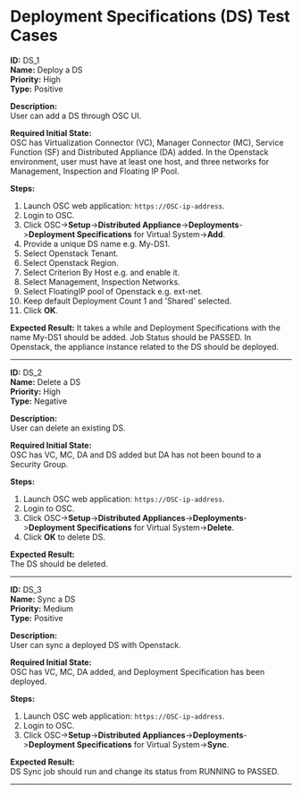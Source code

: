 # Deployment Specifications (DS) Test Cases

**ID:** DS_1  
**Name:** Deploy a DS  
**Priority:** High  
**Type:** Positive  

**Description:**  
User can add a DS through OSC UI.

**Required Initial State:**  
OSC has Virtualization Connector (VC), Manager Connector (MC), Service Function (SF) and Distributed Appliance (DA) added.
In the Openstack environment, user must have at least one host, and three networks for Management, Inspection and Floating IP Pool.

**Steps:**    
1. Launch OSC web application: ```https://OSC-ip-address```.  
2. Login to OSC.  
3. Click OSC->**Setup**->**Distributed Appliance**->**Deployments**->**Deployment Specifications** for Virtual System->**Add**.  
4. Provide a unique DS name e.g. My-DS1.  
5. Select Openstack Tenant.  
6. Select Openstack Region.  
7. Select Criterion By Host e.g. and enable it.  
8. Select Management, Inspection Networks.  
9. Select FloatingIP pool of Openstack e.g. ext-net.   
10. Keep default Deployment Count 1 and 'Shared' selected.  
11. Click **OK**.  

**Expected Result:**
It takes a while and Deployment Specifications with the name My-DS1 should be added. Job Status should be PASSED. In Openstack, the  appliance instance related to the DS should be deployed.  

****

**ID:** DS_2  
**Name:** Delete a DS  
**Priority:** High  
**Type:** Negative  

**Description:**  
User can delete an existing DS.

**Required Initial State:**  
OSC has VC, MC, DA and DS added but DA has not been bound to a Security Group.  

**Steps:**    
1. Launch OSC web application: ```https://OSC-ip-address```.  
2. Login to OSC.  
3. Click OSC->**Setup**->**Distributed Appliances**->**Deployments**->**Deployment Specifications** for Virtual System->**Delete**.  
4. Click **OK** to delete DS.  

**Expected Result:**  
The DS should be deleted.

****

**ID:** DS_3  
**Name:** Sync a DS  
**Priority:** Medium  
**Type:** Positive  

**Description:**  
User can sync a deployed DS with Openstack.  

**Required Initial State:**  
OSC has VC, MC, DA added, and Deployment Specification has been deployed.  

**Steps:**    
1. Launch OSC web application: ```https://OSC-ip-address```.  
2. Login to OSC.  
3. Click OSC->**Setup**->**Distributed Appliances**->**Deployments**->**Deployment Specifications** for Virtual System->**Sync**.  

**Expected Result:**  
DS Sync job should run and change its status from RUNNING to PASSED.  

****
